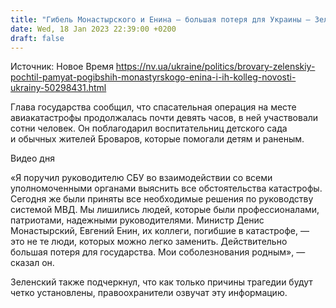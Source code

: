 ```yaml
---
title: "Гибель Монастырского и Енина — большая потеря для Украины — Зеленский"
date: Wed, 18 Jan 2023 22:39:00 +0200
draft: false
---
```

Источник: Новое Время https://nv.ua/ukraine/politics/brovary-zelenskiy-pochtil-pamyat-pogibshih-monastyrskogo-enina-i-ih-kolleg-novosti-ukrainy-50298431.html


 Глава государства сообщил, что спасательная операция на месте авиакатастрофы продолжалась почти девять часов, в ней участвовали сотни человек. Он поблагодарил воспитательниц детского сада и обычных жителей Броваров, которые помогали детям и раненым.

  Видео дня   

«Я поручил руководителю СБУ во взаимодействии со всеми уполномоченными органами выяснить все обстоятельства катастрофы. Сегодня же были приняты все необходимые решения по руководству системой МВД. Мы лишились людей, которые были профессионалами, патриотами, надежными руководителями. Министр Денис Монастырский, Евгений Енин, их коллеги, погибшие в катастрофе, — это не те люди, которых можно легко заменить. Действительно большая потеря для государства. Мои соболезнования родным», — сказал он.

Зеленский также подчеркнул, что как только причины трагедии будут четко установлены, правоохранители озвучат эту информацию.

